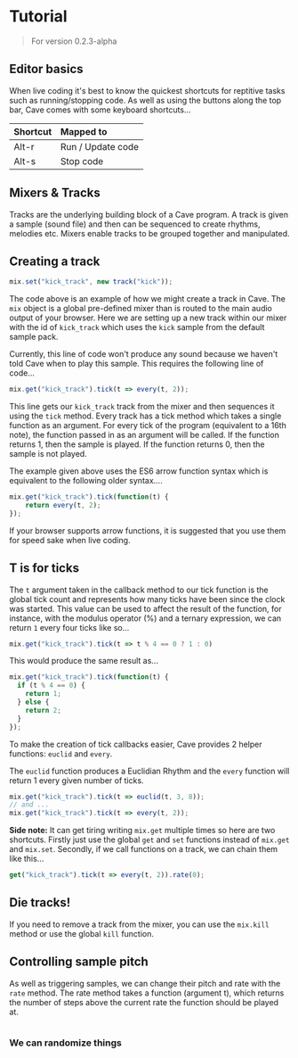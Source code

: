 Tutorial
========

> For version 0.2.3-alpha

## Editor basics
When live coding it's best to know the quickest shortcuts for reptitive tasks
such as running/stopping code. As well as using the buttons along the top bar,
Cave comes with some keyboard shortcuts...

| Shortcut | Mapped to         |
| :------- | :-----------------|
| Alt-r    | Run / Update code |
| Alt-s    | Stop code         |

## Mixers & Tracks
Tracks are the underlying building block of a Cave program. A track is given
a sample (sound file) and then can be sequenced to create rhythms, melodies etc. Mixers enable tracks to be grouped together and manipulated.

## Creating a track
```javascript
mix.set("kick_track", new track("kick"));
```

The code above is an example of how we might create a track in Cave.
The `mix` object is a global pre-defined mixer than is routed to the main
audio output of your browser. Here we are setting up a new track within our
mixer with the id of `kick_track` which uses the `kick` sample from the default
sample pack.

Currently, this line of code won't produce any sound because we haven't told
Cave when to play this sample. This requires the following line of code...

```javascript
mix.get("kick_track").tick(t => every(t, 2));
```

This line gets our `kick_track` track from the mixer and then sequences it using
the `tick` method. Every track has a tick method which takes a single function
as an argument. For every tick of the program (equivalent to a 16th note), the
function passed in as an argument will be called. If the function returns 1, then
the sample is played. If the function returns 0, then the sample is not played.

The example given above uses the ES6 arrow function syntax which is equivalent
to the following older syntax....
```javascript
mix.get("kick_track").tick(function(t) {
    return every(t, 2);
});
```

If your browser supports arrow functions, it is suggested that you use them
for speed sake when live coding.

## T is for ticks

The `t` argument taken in the callback method to our tick function is the global
tick count and represents how many ticks have been since the clock was started.
This value can be used to affect the result of the function, for instance, with
the modulus operator (%) and a ternary expression, we can return `1` every four ticks like so...

```javascript
mix.get("kick_track").tick(t => t % 4 == 0 ? 1 : 0)
```

This would produce the same result as...

```javascript
mix.get("kick_track").tick(function(t) {
  if (t % 4 == 0) {
    return 1;
  } else {
    return 2;
  }
});
```

To make the creation of tick callbacks easier, Cave provides 2 helper functions: `euclid` and `every`.

The `euclid` function produces a Euclidian Rhythm and the `every` function
will return 1 every given number of ticks.

```javascript
mix.get("kick_track").tick(t => euclid(t, 3, 8));
// and ...
mix.get("kick_track").tick(t => every(t, 2));
```

**Side note:** It can get tiring writing `mix.get` multiple times so here are
two shortcuts. Firstly just use the global `get` and `set` functions instead of `mix.get` and `mix.set`. Secondly, if we call functions on a track, we can chain them like this...

```javascript
get("kick_track").tick(t => every(t, 2)).rate(0);
```

## Die tracks!
If you need to remove a track from the mixer, you can use the `mix.kill` method or use the global `kill` function.

## Controlling sample pitch
As well as triggering samples, we can change their pitch and rate with the `rate` method. The rate method takes a function (argument t), which returns the number of steps above the current rate the function should be played at.

```javascript

```

### We can randomize things
